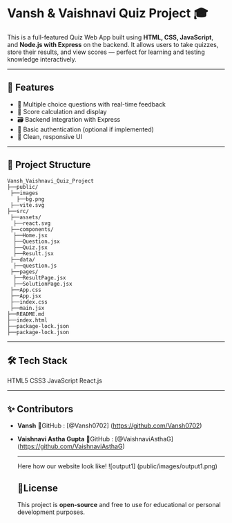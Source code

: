 # Vansh & Vaishnavi Quiz Project 🎓

This is a full-featured Quiz Web App built using **HTML, CSS, JavaScript**, and **Node.js with Express** on the backend. It allows users to take quizzes, store their results, and view scores — perfect for learning and testing knowledge interactively.



---

## 🚀 Features

- 🎯 Multiple choice questions with real-time feedback
- 🧠 Score calculation and display
- 🗃️ Backend integration with Express
- 🔐 Basic authentication (optional if implemented)
- 🧾 Clean, responsive UI

---

## 📁 Project Structure

```
Vansh_Vaishnavi_Quiz_Project
├──public/
 ├──images
   ├──bg.png
 ├──vite.svg
├──src/
 ├──assets/
  ├──react.svg
 ├──components/
  ├──Home.jsx
  ├──Question.jsx
  ├──Quiz.jsx
  ├──Result.jsx
 ├──data/
  ├──question.js
 ├──pages/
  ├──ResultPage.jsx
  ├──SolutionPage.jsx
 ├──App.css
 ├──App.jsx
 ├──index.css
 ├──main.jsx
├──README.md
├──index.html
├──package-lock.json
├──package-lock.json
```

---
## 🛠️ Tech Stack
HTML5
CSS3
JavaScript
React.js

---

## ✨ Contributors
* **Vansh**
   🔗GitHub :
  [@Vansh0702] (https://github.com/Vansh0702)
* **Vaishnavi Astha Gupta**
  🔗GitHub :
  [@VaishnaviAsthaG] (https://github.com/VaishnaviAsthaG)

  ---

  Here how our website look like!
  ![output1] (public/images/output1.png) 

  ## 📜License
  This project is **open-source** and free to use for educational or personal development purposes.


